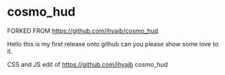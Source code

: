 # cosmo_hud
FORKED FROM https://github.com/ihyajb/cosmo_hud

Hello this is my first release onto github can you please show some love to it.

CSS and JS edit of https://github.com/ihyajb cosmo_hud
